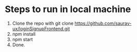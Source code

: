 # Steps to run in local machine
1. Clone the repo with git clone https://github.com/saurav-ux/loginSignupFrontend.git
2. npm install
3. npm start
4. Done.
